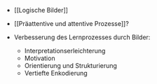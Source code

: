 - [[Logische Bilder]]

- [[Präattentive und attentive Prozesse]]?


- Verbesserung des Lernprozesses durch Bilder:
	- Interpretationserleichterung
	- Motivation
	- Orientierung und Strukturierung
	- Vertiefte Enkodierung